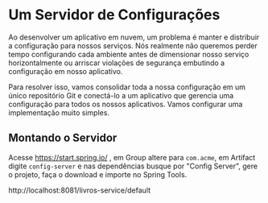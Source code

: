 # Um Servidor de Configurações

Ao desenvolver um aplicativo em nuvem, um problema é manter e distribuir a configuração para nossos serviços. Nós realmente não queremos perder tempo configurando cada ambiente antes de dimensionar nosso serviço horizontalmente ou arriscar violações de segurança embutindo a configuração em nosso aplicativo.

Para resolver isso, vamos consolidar toda a nossa configuração em um único repositório Git e conectá-lo a um aplicativo que gerencia uma configuração para todos os nossos aplicativos. Vamos configurar uma implementação muito simples.

## Montando o Servidor

Acesse https://start.spring.io/ , em Group altere para ```com.acme```, em Artifact digite ```config-server``` e nas dependências busque por "Config Server", gere o projeto, faça o download e importe no Spring Tools.

http://localhost:8081/livros-service/default
